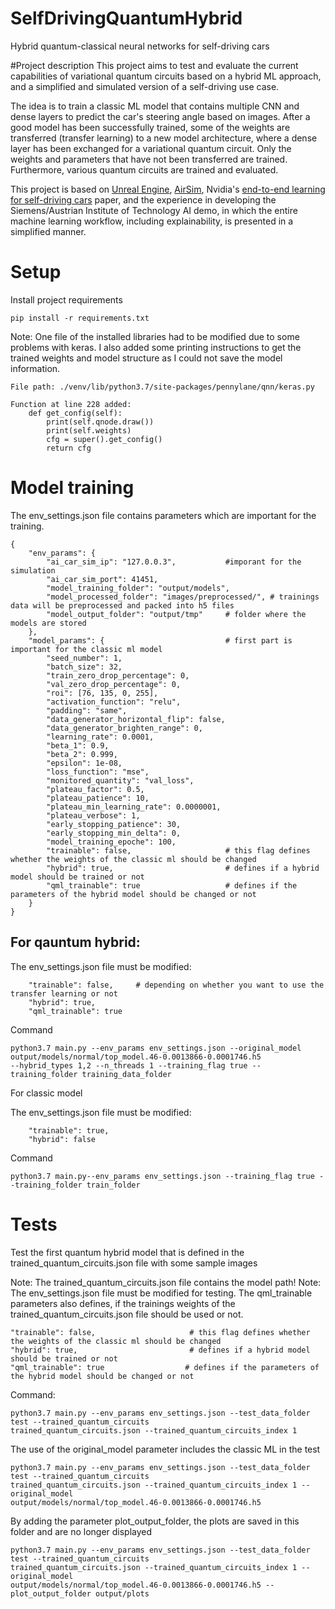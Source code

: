# SelfDrivingQuantumHybrid
Hybrid quantum-classical neural networks for self-driving cars

#Project description
This project aims to test and evaluate the current capabilities of variational quantum circuits based
on a hybrid ML approach, and a simplified and simulated version of a self-driving use case.

The idea is to train a classic ML model that contains multiple CNN and dense layers to predict the 
car's steering angle based on images. After a good model has been successfully trained, some of the 
weights are transferred (transfer learning) to a new model architecture, where a dense layer has 
been exchanged for a variational quantum circuit. Only the weights and parameters that have not 
been transferred are trained. Furthermore, various quantum circuits are trained and evaluated.


This project is based on [Unreal Engine](https://www.unrealengine.com/en-US/), [AirSim](https://microsoft.github.io/AirSim/), 
Nvidia's [end-to-end learning for self-driving cars](https://images.nvidia.com/content/tegra/automotive/images/2016/solutions/pdf/end-to-end-dl-using-px.pdf)
paper, and the experience in developing the Siemens/Austrian Institute of Technology AI demo, in which the entire machine learning 
workflow, including explainability, is presented in a simplified manner.

# Setup
Install project requirements
```
pip install -r requirements.txt
```
Note: One file of the installed libraries had to be modified due to some problems with keras. I also added some 
printing instructions to get the trained weights and model structure as I could not save the model information. 
```
File path: ./venv/lib/python3.7/site-packages/pennylane/qnn/keras.py

Function at line 228 added:
    def get_config(self):
        print(self.qnode.draw())
        print(self.weights)
        cfg = super().get_config()
        return cfg
```


# Model training
The env_settings.json file contains parameters which are important for the training.
```
{
    "env_params": {
        "ai_car_sim_ip": "127.0.0.3",           #imporant for the simulation
        "ai_car_sim_port": 41451,
        "model_training_folder": "output/models",
        "model_processed_folder": "images/preprocessed/", # trainings data will be preprocessed and packed into h5 files
        "model_output_folder": "output/tmp"     # folder where the models are stored
    },
    "model_params": {                           # first part is important for the classic ml model
        "seed_number": 1,
        "batch_size": 32,
        "train_zero_drop_percentage": 0,
        "val_zero_drop_percentage": 0,
        "roi": [76, 135, 0, 255],
        "activation_function": "relu",
        "padding": "same",
        "data_generator_horizontal_flip": false,
        "data_generator_brighten_range": 0,
        "learning_rate": 0.0001,
        "beta_1": 0.9,
        "beta_2": 0.999,
        "epsilon": 1e-08,
        "loss_function": "mse",
        "monitored_quantity": "val_loss",
        "plateau_factor": 0.5,
        "plateau_patience": 10,
        "plateau_min_learning_rate": 0.0000001,
        "plateau_verbose": 1,
        "early_stopping_patience": 30,
        "early_stopping_min_delta": 0,
        "model_training_epoche": 100,
        "trainable": false,                     # this flag defines whether the weights of the classic ml should be changed  
        "hybrid": true,                         # defines if a hybrid model should be trained or not
        "qml_trainable": true                   # defines if the parameters of the hybrid model should be changed or not
    }
}
```

## For qauntum hybrid:
The env_settings.json file must be modified:
```
    "trainable": false,     # depending on whether you want to use the transfer learning or not 
    "hybrid": true,
    "qml_trainable": true
```
Command
```
python3.7 main.py --env_params env_settings.json --original_model output/models/normal/top_model.46-0.0013866-0.0001746.h5 
--hybrid_types 1,2 --n_threads 1 --training_flag true --training_folder training_data_folder
```

For classic model

The env_settings.json file must be modified:
```
    "trainable": true,
    "hybrid": false
```
Command
```
python3.7 main.py--env_params env_settings.json --training_flag true --training_folder train_folder
```


# Tests
Test the first quantum hybrid model that is defined in the trained_quantum_circuits.json file with some sample images 

Note: The trained_quantum_circuits.json file contains the model path!
Note: The env_settings.json file must be modified for testing. 
The qml_trainable parameters also defines, if the trainings weights of the trained_quantum_circuits.json file should be used or not.
```
"trainable": false,                     # this flag defines whether the weights of the classic ml should be changed  
"hybrid": true,                         # defines if a hybrid model should be trained or not
"qml_trainable": true                  # defines if the parameters of the hybrid model should be changed or not
```

Command:
```
python3.7 main.py --env_params env_settings.json --test_data_folder test --trained_quantum_circuits 
trained_quantum_circuits.json --trained_quantum_circuits_index 1
```
The use of the original_model parameter includes the classic ML in the test 
```
python3.7 main.py --env_params env_settings.json --test_data_folder test --trained_quantum_circuits 
trained_quantum_circuits.json --trained_quantum_circuits_index 1 --original_model 
output/models/normal/top_model.46-0.0013866-0.0001746.h5 
```
By adding the parameter plot_output_folder, the plots are saved in this folder and are no longer displayed 
```
python3.7 main.py --env_params env_settings.json --test_data_folder test --trained_quantum_circuits 
trained_quantum_circuits.json --trained_quantum_circuits_index 1 --original_model 
output/models/normal/top_model.46-0.0013866-0.0001746.h5 --plot_output_folder output/plots
```
